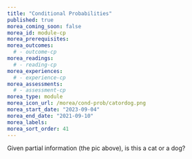 ```yaml
---
title: "Conditional Probabilities"
published: true
morea_coming_soon: false
morea_id: module-cp
morea_prerequisites:
morea_outcomes:
  # - outcome-cp
morea_readings:
  # - reading-cp
morea_experiences:
  # - experience-cp
morea_assessments:
  # - assessment-cp
morea_type: module
morea_icon_url: /morea/cond-prob/catordog.png
morea_start_date: "2023-09-04"
morea_end_date: "2021-09-10"
morea_labels:
morea_sort_order: 41
---
```


Given partial information (the pic above), is this a cat or a dog?
